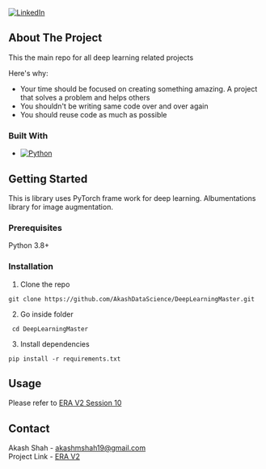 [![LinkedIn][linkedin-shield]][linkedin-url]

## About The Project

This the main repo for all deep learning related projects

Here's why:
* Your time should be focused on creating something amazing. A project that solves a problem and helps others
* You shouldn't be writing same code over and over again
* You should reuse code as much as possible

### Built With

* [![Python][Python.py]][python-url]

## Getting Started

This is library uses PyTorch frame work for deep learning. Albumentations library for image augmentation.

### Prerequisites
Python 3.8+

### Installation

1. Clone the repo
```
git clone https://github.com/AkashDataScience/DeepLearningMaster.git
```
2. Go inside folder
```
 cd DeepLearningMaster
```
3. Install dependencies
```
pip install -r requirements.txt
```

## Usage 
Please refer to [ERA V2 Session 10](https://github.com/AkashDataScience/ERA-V2/tree/master/Week-10)

## Contact

Akash Shah - akashmshah19@gmail.com  
Project Link - [ERA V2](https://github.com/AkashDataScience/ERA-V2/tree/master)

[linkedin-shield]: https://img.shields.io/badge/-LinkedIn-black.svg?style=for-the-badge&logo=linkedin&colorB=555
[linkedin-url]: https://www.linkedin.com/in/akash-m-shah/
[Python.py]:https://img.shields.io/badge/python-3670A0?style=for-the-badge&logo=python&logoColor=ffdd54
[python-url]: https://www.python.org/
